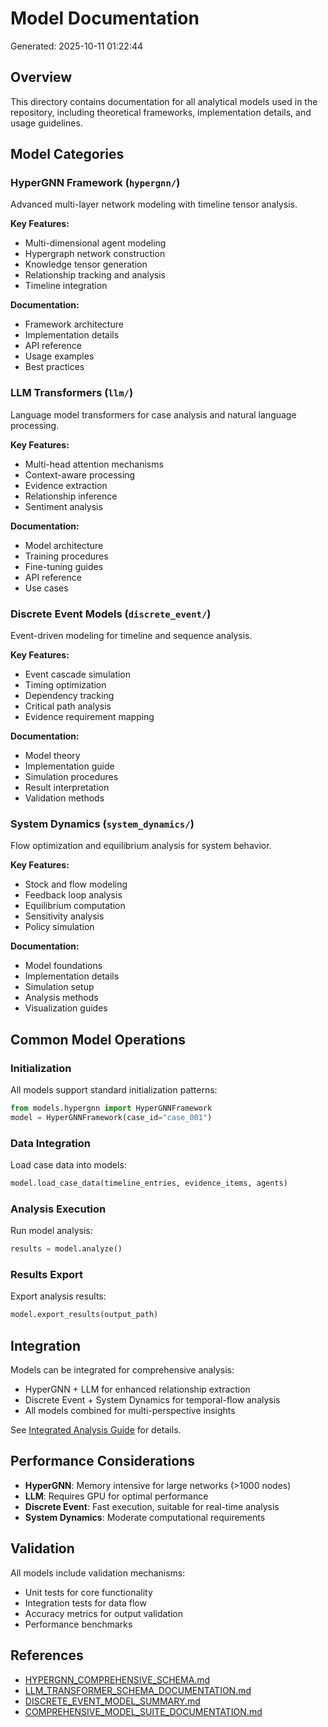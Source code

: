 # Model Documentation

Generated: 2025-10-11 01:22:44

## Overview

This directory contains documentation for all analytical models used in the repository,
including theoretical frameworks, implementation details, and usage guidelines.

## Model Categories

### HyperGNN Framework (`hypergnn/`)

Advanced multi-layer network modeling with timeline tensor analysis.

**Key Features:**
- Multi-dimensional agent modeling
- Hypergraph network construction
- Knowledge tensor generation
- Relationship tracking and analysis
- Timeline integration

**Documentation:**
- Framework architecture
- Implementation details
- API reference
- Usage examples
- Best practices

### LLM Transformers (`llm/`)

Language model transformers for case analysis and natural language processing.

**Key Features:**
- Multi-head attention mechanisms
- Context-aware processing
- Evidence extraction
- Relationship inference
- Sentiment analysis

**Documentation:**
- Model architecture
- Training procedures
- Fine-tuning guides
- API reference
- Use cases

### Discrete Event Models (`discrete_event/`)

Event-driven modeling for timeline and sequence analysis.

**Key Features:**
- Event cascade simulation
- Timing optimization
- Dependency tracking
- Critical path analysis
- Evidence requirement mapping

**Documentation:**
- Model theory
- Implementation guide
- Simulation procedures
- Result interpretation
- Validation methods

### System Dynamics (`system_dynamics/`)

Flow optimization and equilibrium analysis for system behavior.

**Key Features:**
- Stock and flow modeling
- Feedback loop analysis
- Equilibrium computation
- Sensitivity analysis
- Policy simulation

**Documentation:**
- Model foundations
- Implementation details
- Simulation setup
- Analysis methods
- Visualization guides

## Common Model Operations

### Initialization
All models support standard initialization patterns:
```python
from models.hypergnn import HyperGNNFramework
model = HyperGNNFramework(case_id="case_001")
```

### Data Integration
Load case data into models:
```python
model.load_case_data(timeline_entries, evidence_items, agents)
```

### Analysis Execution
Run model analysis:
```python
results = model.analyze()
```

### Results Export
Export analysis results:
```python
model.export_results(output_path)
```

## Integration

Models can be integrated for comprehensive analysis:
- HyperGNN + LLM for enhanced relationship extraction
- Discrete Event + System Dynamics for temporal-flow analysis
- All models combined for multi-perspective insights

See [Integrated Analysis Guide](../technical/guides/integrated-analysis.md) for details.

## Performance Considerations

- **HyperGNN**: Memory intensive for large networks (>1000 nodes)
- **LLM**: Requires GPU for optimal performance
- **Discrete Event**: Fast execution, suitable for real-time analysis
- **System Dynamics**: Moderate computational requirements

## Validation

All models include validation mechanisms:
- Unit tests for core functionality
- Integration tests for data flow
- Accuracy metrics for output validation
- Performance benchmarks

## References

- [HYPERGNN_COMPREHENSIVE_SCHEMA.md](../../HYPERGNN_COMPREHENSIVE_SCHEMA.md)
- [LLM_TRANSFORMER_SCHEMA_DOCUMENTATION.md](../../LLM_TRANSFORMER_SCHEMA_DOCUMENTATION.md)
- [DISCRETE_EVENT_MODEL_SUMMARY.md](../../DISCRETE_EVENT_MODEL_SUMMARY.md)
- [COMPREHENSIVE_MODEL_SUITE_DOCUMENTATION.md](../../COMPREHENSIVE_MODEL_SUITE_DOCUMENTATION.md)
